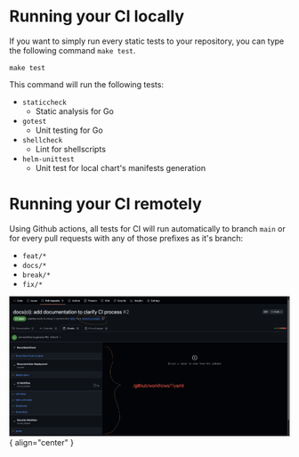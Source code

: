 # Running your CI locally

If you want to simply run every static tests to your repository, you can type the following command `make test`.

```shell
make test
```

This command will run the following tests:

* `staticcheck`
    * Static analysis for Go
* `gotest`
    * Unit testing for Go
* `shellcheck`
    * Lint for shellscripts
* `helm-unittest`
    * Unit test for local chart's manifests generation

# Running your CI remotely

Using Github actions, all tests for CI will run automatically to branch `main` or for every pull requests with any of those prefixes as it's branch:

- `feat/*`
- `docs/*`
- `break/*`
- `fix/*`

![remote_ci](./assets/remote_ci.png){ align="center" }
